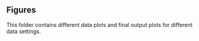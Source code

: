## Figures


This folder contains different data plots and final output plots for different data settings.
